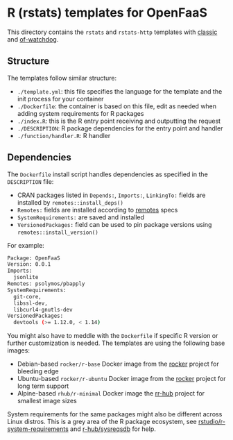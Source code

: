 # R (rstats) templates for OpenFaaS

This directory contains the `rstats` and `rstats-http` templates with [classic](https://github.com/openfaas/faas/tree/master/watchdog) and [of-watchdog](https://github.com/openfaas-incubator/of-watchdog).

## Structure

The templates follow similar structure:

- `./template.yml`: this file specifies the language for the template and the init process for your container
- `./Dockerfile`: the container is based on this file, edit as needed when adding system requirements for R packages
- `./index.R`: this is the R entry point receiving and outputting the request
- `./DESCRIPTION`: R package dependencies for the entry point and handler
- `./function/handler.R`: R handler

## Dependencies

The `Dockerfile` install script handles dependencies as specified in the
`DESCRIPTION` file:

- CRAN packages listed in `Depends:`, `Imports:`, `LinkingTo:` fields are installed by `remotes::install_deps()`
- `Remotes:` fields are installed according to [remotes](https://cran.r-project.org/web/packages/remotes/vignettes/dependencies.html) specs
- `SystemRequirements:` are saved and installed
- `VersionedPackages:` field can be used to pin package versions using `remotes::install_version()`

For example:

```bash
Package: OpenFaaS
Version: 0.0.1
Imports:
  jsonlite
Remotes: psolymos/pbapply
SystemRequirements:
  git-core,
  libssl-dev,
  libcurl4-gnutls-dev
VersionedPackages:
  devtools (>= 1.12.0, < 1.14)
```

You might also have to meddle with the `Dockerfile` if specific
R version or further customization is needed.
The templates are using the following base images:

- Debian-based `rocker/r-base` Docker image from the [rocker](https://github.com/rocker-org/rocker/tree/master/r-base) project for bleeding edge
- Ubuntu-based `rocker/r-ubuntu` Docker image from the [rocker](https://github.com/rocker-org/rocker/tree/master/r-ubuntu) project for long term support
- Alpine-based `rhub/r-minimal` Docker image the [rr-hub](https://github.com/r-hub/r-minimal) project for smallest image sizes

System requirements for the same packages might also be different across
Linux distros. This is a grey area of the R package ecosystem, see
[rstudio/r-system-requirements](https://github.com/rstudio/r-system-requirements)
and [r-hub/sysreqsdb](https://github.com/r-hub/sysreqsdb) for help.
